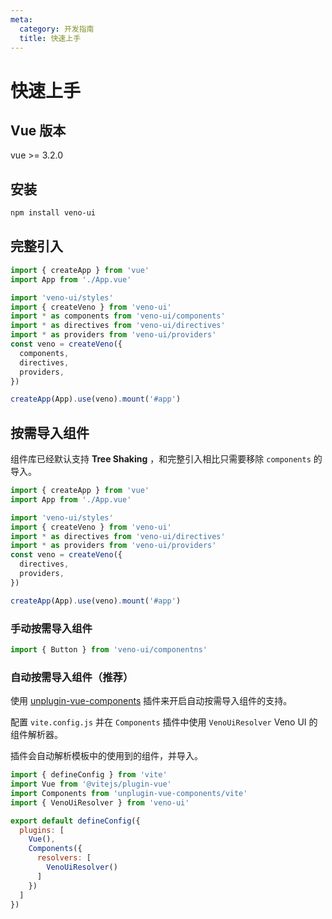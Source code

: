 ```yaml
---
meta:
  category: 开发指南
  title: 快速上手
---
```


# 快速上手


## Vue 版本

vue >= 3.2.0

## 安装

```sh
npm install veno-ui
```

## 完整引入

```js
import { createApp } from 'vue'
import App from './App.vue'

import 'veno-ui/styles'
import { createVeno } from 'veno-ui'
import * as components from 'veno-ui/components'
import * as directives from 'veno-ui/directives'
import * as providers from 'veno-ui/providers'
const veno = createVeno({
  components,
  directives,
  providers,
})

createApp(App).use(veno).mount('#app')
```

## 按需导入组件

组件库已经默认支持 **Tree Shaking** ，和完整引入相比只需要移除 `components` 的导入。

```js
import { createApp } from 'vue'
import App from './App.vue'

import 'veno-ui/styles'
import { createVeno } from 'veno-ui'
import * as directives from 'veno-ui/directives'
import * as providers from 'veno-ui/providers'
const veno = createVeno({
  directives,
  providers,
})

createApp(App).use(veno).mount('#app')
```

### 手动按需导入组件

```js
import { Button } from 'veno-ui/componentns'
```

### 自动按需导入组件（推荐）

使用 [unplugin-vue-components](https://github.com/antfu/unplugin-vue-components) 插件来开启自动按需导入组件的支持。

配置 `vite.config.js` 并在 `Components` 插件中使用 `VenoUiResolver` Veno UI 的组件解析器。

插件会自动解析模板中的使用到的组件，并导入。

```js
import { defineConfig } from 'vite'
import Vue from '@vitejs/plugin-vue'
import Components from 'unplugin-vue-components/vite'
import { VenoUiResolver } from 'veno-ui'

export default defineConfig({
  plugins: [
    Vue(),
    Components({
      resolvers: [
        VenoUiResolver()
      ]
    })
  ]
})
```